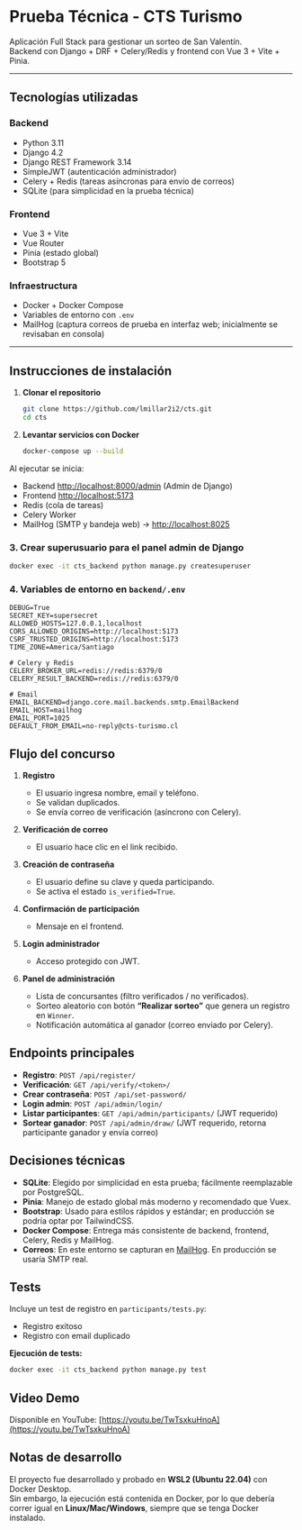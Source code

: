 # Prueba Técnica - CTS Turismo

Aplicación Full Stack para gestionar un sorteo de San Valentín.  
Backend con Django + DRF + Celery/Redis y frontend con Vue 3 + Vite + Pinia.

---

## Tecnologías utilizadas

### Backend
- Python 3.11  
- Django 4.2  
- Django REST Framework 3.14  
- SimpleJWT (autenticación administrador)  
- Celery + Redis (tareas asíncronas para envío de correos)  
- SQLite (para simplicidad en la prueba técnica)  

### Frontend
- Vue 3 + Vite  
- Vue Router  
- Pinia (estado global)  
- Bootstrap 5  

### Infraestructura
- Docker + Docker Compose  
- Variables de entorno con `.env`  
- MailHog (captura correos de prueba en interfaz web; inicialmente se revisaban en consola)  

---

## Instrucciones de instalación

1. **Clonar el repositorio**
   ```bash
   git clone https://github.com/lmillar2i2/cts.git
   cd cts


2. **Levantar servicios con Docker**
    ```bash
    docker-compose up --build

Al ejecutar se inicia:
- Backend [http://localhost:8000/admin](http://localhost:8000/admin) (Admin de Django)  
- Frontend [http://localhost:5173](http://localhost:5173)  
- Redis (cola de tareas)  
- Celery Worker  
- MailHog (SMTP y bandeja web) → [http://localhost:8025](http://localhost:8025)  

### 3. Crear superusuario para el panel admin de Django
```bash
docker exec -it cts_backend python manage.py createsuperuser
```


### 4. Variables de entorno en `backend/.env`
```env
DEBUG=True
SECRET_KEY=supersecret
ALLOWED_HOSTS=127.0.0.1,localhost
CORS_ALLOWED_ORIGINS=http://localhost:5173
CSRF_TRUSTED_ORIGINS=http://localhost:5173
TIME_ZONE=America/Santiago

# Celery y Redis
CELERY_BROKER_URL=redis://redis:6379/0
CELERY_RESULT_BACKEND=redis://redis:6379/0

# Email
EMAIL_BACKEND=django.core.mail.backends.smtp.EmailBackend
EMAIL_HOST=mailhog
EMAIL_PORT=1025
DEFAULT_FROM_EMAIL=no-reply@cts-turismo.cl
```

## Flujo del concurso

1. **Registro**  
   - El usuario ingresa nombre, email y teléfono.  
   - Se validan duplicados.  
   - Se envía correo de verificación (asíncrono con Celery).  

2. **Verificación de correo**  
   - El usuario hace clic en el link recibido.  

3. **Creación de contraseña**  
   - El usuario define su clave y queda participando.  
   - Se activa el estado `is_verified=True`.  

4. **Confirmación de participación**  
   - Mensaje en el frontend.  

5. **Login administrador**  
   - Acceso protegido con JWT.  

6. **Panel de administración**  
   - Lista de concursantes (filtro verificados / no verificados).  
   - Sorteo aleatorio con botón **“Realizar sorteo”** que genera un registro en `Winner`.  
   - Notificación automática al ganador (correo enviado por Celery).  



## Endpoints principales

- **Registro**: `POST /api/register/`  
- **Verificación**: `GET /api/verify/<token>/`  
- **Crear contraseña**: `POST /api/set-password/`  
- **Login admin**: `POST /api/admin/login/`  
- **Listar participantes**: `GET /api/admin/participants/` (JWT requerido)  
- **Sortear ganador**: `POST /api/admin/draw/` (JWT requerido, retorna participante ganador y envía correo)  


## Decisiones técnicas

- **SQLite**: Elegido por simplicidad en esta prueba; fácilmente reemplazable por PostgreSQL.  
- **Pinia**: Manejo de estado global más moderno y recomendado que Vuex.  
- **Bootstrap**: Usado para estilos rápidos y estándar; en producción se podría optar por TailwindCSS.  
- **Docker Compose**: Entrega más consistente de backend, frontend, Celery, Redis y MailHog.  
- **Correos**: En este entorno se capturan en [MailHog](http://localhost:8025). En producción se usaría SMTP real.  


## Tests

Incluye un test de registro en `participants/tests.py`:
- Registro exitoso  
- Registro con email duplicado  

**Ejecución de tests:**
```bash
docker exec -it cts_backend python manage.py test
```

## Video Demo
Disponible en YouTube: [https://youtu.be/TwTsxkuHnoA](https://youtu.be/TwTsxkuHnoA)


## Notas de desarrollo
El proyecto fue desarrollado y probado en **WSL2 (Ubuntu 22.04)** con Docker Desktop.  
Sin embargo, la ejecución está contenida en Docker, por lo que debería correr igual en **Linux/Mac/Windows**, siempre que se tenga Docker instalado.  

